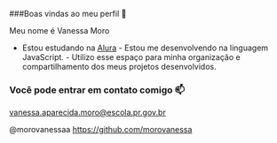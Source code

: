  ###Boas vindas ao meu perfil 👋
 
 Meu nome é Vanessa Moro
 
   - Estou estudando na [Alura](https://www.alura.com.br)
    - Estou me desenvolvendo na linguagem JavaScript.
    - Utilizo esse espaço para minha organização e compartilhamento dos meus projetos desenvolvidos.

   ### Você pode entrar em contato comigo 📫 

   vanessa.aparecida.moro@escola.pr.gov.br

   @morovanessaa
https://github.com/morovanessa

























   

   

